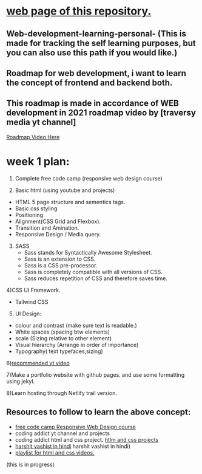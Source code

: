 # [web page of this repository.](https://satyamjhadev.github.io/web-development-learning/)

## Web-development-learning-personal- (This is made for tracking the self learning purposes, but you can also use this path if you would like.)

## Roadmap for web development, i want to learn the concept of frontend and backend both.

## This roadmap is made in accordance of WEB development in 2021 roadmap video by [traversy media yt channel]
[Roadmap Video Here](https://www.youtube.com/watch?v=VfGW0Qiy2I0&t=1177s)


# week 1 plan:
1) Complete free code camp (responsive web design course)

2) Basic html (using youtube and projects)
-  HTML 5 page structure and sementics tags.
-  Basic css styling
-  Positioning
-  Alignment(CSS Grid and Flexbox).
-  Transition and Amination.
-  Responsive Design / Media query.


3) SASS 
   - Sass stands for Syntactically Awesome Stylesheet.
   - Sass is an extension to CSS.
   - Sass is a CSS pre-processor.
   - Sass is completely compatible with all versions of CSS.
   - Sass reduces repetition of CSS and therefore saves time.
    
4)CSS UI Framework.
- Tailwind CSS

5) UI Design:
- colour and contrast (make sure text is readable.)
- White spaces (spacing btw elements)
- scale (Sizing relative to other element)
- Visual hierarchy (Arrange in order of importance)
- Typography( text typefaces,sizing)

6)[recommended yt video](https://www.youtube.com/watch?v=0JCUH5daCCE)

7)Make a portfolio website with github pages. and use some formatting using jekyl. 

8)Learn hosting through Netlify trail version.
   

## Resources to follow to learn the above concept:
- [free code camp  Responsive Web Design course](https://www.freecodecamp.org/learn/responsive-web-design/#basic-html-and-html5)
- coding addict yt channel and projects
-  coding addict html and css project.  [htlm and css projects](https://www.youtube.com/playlist?list=PLnHJACx3NwAdhoqmE5i_dqSnYHd04doh0)
- [harshit vashist in hindi](https://www.youtube.com/playlist?list=PLwgFb6VsUj_mtXvKDupqdWB2JBiek8YPB) harshit vashist in hindi)
- [playlist for html and css videos.](https://www.youtube.com/playlist?list=PLs1ia4sQXjZ9NptyjWt7eBCIl2xzW56y5)

(this is in progress)
